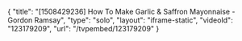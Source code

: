 {
    "title": "[1508429236] How To Make Garlic & Saffron Mayonnaise - Gordon Ramsay",
    "type": "solo",
    "layout": "iframe-static",
    "videoId": "123179209",
    "url": "\/tvpembed\/123179209"
}